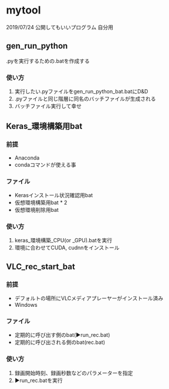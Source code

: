 # mytool
2019/07/24
公開してもいいプログラム
自分用

## gen_run_python
.pyを実行するための.batを作成する

### 使い方
1. 実行したい.pyファイルをgen_run_python_bat.batにD&D
2. .pyファイルと同じ階層に同名のバッチファイルが生成される
3. バッチファイル実行して幸せ


## Keras_環境構築用bat

### 前提
- Anaconda
- condaコマンドが使える事

### ファイル
- Kerasインストール状況確認用bat
- 仮想環境構築用bat * 2
- 仮想環境削除用bat

### 使い方
1. keras_環境構築_CPU(or _GPU).batを実行
2. 環境に合わせてCUDA, cudnnをインストール


## VLC_rec_start_bat

### 前提
- デフォルトの場所にVLCメディアプレーヤーがインストール済み
- Windows

### ファイル
- 定期的に呼び出す側のbat(▶run_rec.bat)
- 定期的に呼び出される側のbat(rec.bat)

### 使い方
1. 録画開始時刻、録画秒数などのパラメーターを指定
2. ▶run_rec.batを実行
